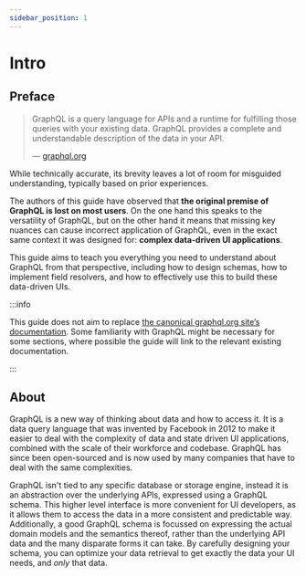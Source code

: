 ```yaml
---
sidebar_position: 1
---
```


# Intro

## Preface

> GraphQL is a query language for APIs and a runtime for fulfilling those queries with your existing data. GraphQL provides a complete and understandable description of the data in your API.
>
> — [graphql.org](https://graphql.org)

While technically accurate, its brevity leaves a lot of room for misguided understanding, typically based on prior experiences.

The authors of this guide have observed that **the original premise of GraphQL is lost on most users**. On the one hand this speaks to the versatility of GraphQL, but on the other hand it means that missing key nuances can cause incorrect application of GraphQL, even in the exact same context it was designed for: **complex data-driven UI applications**.

This guide aims to teach you everything you need to understand about GraphQL from that perspective, including how to design schemas, how to implement field resolvers, and how to effectively use this to build these data-driven UIs.

:::info

This guide does not aim to replace [the canonical graphql.org site’s documentation](https://graphql.org/learn/). Some familiarity with GraphQL might be necessary for some sections, where possible the guide will link to the relevant existing documentation.

:::

## About

GraphQL is a new way of thinking about data and how to access it. It is a data query language that was invented by Facebook in 2012 to make it easier to deal with the complexity of data and state driven UI applications, combined with the scale of their workforce and codebase. GraphQL has since been open-sourced and is now used by many companies that have to deal with the same complexities.

GraphQL isn't tied to any specific database or storage engine, instead it is an abstraction over the underlying APIs, expressed using a GraphQL schema. This higher level interface is more convenient for UI developers, as it allows them to access the data in a more consistent and predictable way. Additionally, a good GraphQL schema is focussed on expressing the actual domain models and the semantics thereof, rather than the underlying API data and the many disparate forms it can take. By carefully designing your schema, you can optimize your data retrieval to get exactly the data your UI needs, and _only_ that data.
